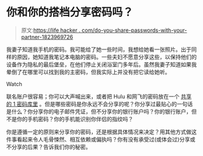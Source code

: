 # 你和你的搭档分享密码吗？

> 原文:[https://life hacker . com/do-you-share-passwords-with-your-partner-1823969726](https://lifehacker.com/do-you-share-passwords-with-your-partner-1823969726)

我妻子知道我手机的密码。我可能给了她一些时间，我想给她看一张照片。出于同样的原因，她知道我笔记本电脑的密码。一些夫妇不愿意分享这些，以保持他们的设备作为隐私的最后堡垒，在他们停止关闭浴室门多年后。虽然我妻子知道如果我晕倒了在哪里可以找到我的主密码，但我实际上并没有把它读给她听。

Watch

联名账户很容易；你可以大声喊出来，或者把 Hulu 和网飞的密码放在一个 [共享的 1 密码库里](https://lifehacker.com/what-to-put-in-your-password-manager-1822118327) 。但是哪些密码是你永远不会分享的呢？你分享过最贴心的一句话是什么？你分享你的电子邮件凭证，但不分享你的银行账户吗？你的银行账户，但不是你的手机密码？你的手机能识别你伴侣的指纹吗？

你是遵循一定的原则来分享你的密码，还是根据具体情况来决定？用其他方式做这件事看起来令人毛骨悚然、相互依赖或偏执吗？你有没有承受过(或体会过)分享或不分享的后果？告诉我们你的秘密。